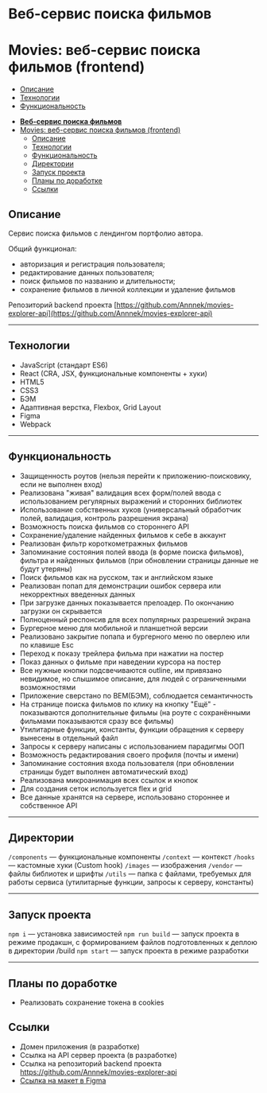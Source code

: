 # **Веб-сервис поиска фильмов**

# Movies: веб-сервис поиска фильмов (frontend)

- [Описание](#описание)
- [Технологии](#технологии)
- [Функциональность](#функциональность)
<!-- - [Screenshot](#screenshot) -->
- [**Веб-сервис поиска фильмов**](#веб-сервис-поиска-фильмов)
- [Movies: веб-сервис поиска фильмов (frontend)](#movies-веб-сервис-поиска-фильмов-frontend)
  - [Описание](#описание)
  - [Технологии](#технологии)
  - [Функциональность](#функциональность)
  - [Директории](#директории)
  - [Запуск проекта](#запуск-проекта)
  - [Планы по доработке](#планы-по-доработке)
  - [Ссылки](#ссылки)

## Описание

Сервис поиска фильмов с лендингом портфолио автора.

Общий функционал:

- авторизация и регистрация пользователя;
- редактирование данных пользователя;
- поиск фильмов по названию и длительности;
- сохранение фильмов в личной коллекции и удаление фильмов

Репозиторий backend проекта [https://github.com/Annnek/movies-explorer-api](https://github.com/Annnek/movies-explorer-api)

---

## Технологии

- JavaScript (стандарт ES6)
- React (CRA, JSX, функциональные компоненты + хуки)
- HTML5
- CSS3
- БЭМ
- Адаптивная верстка, Flexbox, Grid Layout
- Figma
- Webpack

---

## Функциональность

- Защищенность роутов (нельзя перейти к приложению-поисковику, если не выполнен вход)
- Реализована "живая" валидация всех форм/полей ввода с использованием регулярных выражений и сторонних библиотек
- Использование собственных хуков (универсальный обработчик полей, валидация, контроль разрешения экрана)
- Возможность поиска фильмов со стороннего API
- Сохранение/удаление найденных фильмов к себе в аккаунт
- Реализован фильтр короткометражных фильмов
- Запоминание состояния полей ввода (в форме поиска фильмов), фильтра и найденных фильмов (при обновлении страницы данные не будут утеряны)
- Поиск фильмов как на русском, так и английском языке
- Реализован попап для демонстрации ошибок сервера или некорректных введенных данных
- При загрузке данных показывается прелоадер. По окончанию загрузки он скрывается
- Полноценный респонсив для всех популярных разрешений экрана
- Бургерное меню для мобильной и планшетной версии
- Реализовано закрытие попапа и бургерного меню по оверлею или по клавише Esc
- Переход к показу трейлера фильма при нажатии на постер
- Показ данных о фильме при наведении курсора на постер
- Все нужные кнопки подсвечиваются outline, им привязано невидимое, но слышимое описание, для людей с ограниченными возможностями
- Приложение сверстано по BEM(БЭМ), соблюдается семантичность
- На странице поиска фильмов по клику на кнопку "Ещё" - показываются дополнительные фильмы (на роуте с сохранёнными фильмами показываются сразу все фильмы)
- Утилитарные функции, константы, функции обращения к серверу вынесены в отдельный файл
- Запросы к серверу написаны с использованием парадигмы ООП
- Возможность редактирования своего профиля (почты и имени)
- Запоминание состояния входа пользователя (при обновлении страницы будет выполнен автоматический вход)
- Реализована микроанимация всех ссылок и кнопок
- Для создания сеток используется flex и grid
- Все данные хранятся на сервере, использовано стороннее и собственное API

---

<!-- ## Screenshot -->

## Директории

`/components` — функциональные компоненты
`/context` — контекст
`/hooks` — кастомные хуки (Custom hook)
`/images` — изображения
`/vendor` — файлы библиотек и шрифты
`/utils` — папка с файлами, требуемых для работы сервиса (утилитарные функции, запросы к серверу, константы)

---

## Запуск проекта

`npm i` — установка зависимостей
`npm run build` — запуск проекта в режиме продакшн, с формированием файлов подготовленных к деплою в директории /build
`npm start` — запуск проекта в режиме разработки

---

## Планы по доработке

- Реализовать сохранение токена в cookies

## Ссылки

- Домен приложения (в разработке)
- Ссылка на API сервер проекта (в разработке)
- Cсылка на репозиторий backend проекта https://github.com/Annnek/movies-explorer-api
- [Ссылка на макет в Figma](<https://www.figma.com/file/ZSpS2ci06Zhy5NVXjoZLNa/Diploma-(Copy_Anna)?type=design&node-id=37256-12852&mode=design&t=x71nMR2wNlfCuIET-0>)

<!-- Stack: JavaScript, React, JSX, HTML5, CSS3, БЭМ, Flexbox, Grid Layout, Figma.

### Состоит из двух частей:

- [Backend](https://github.com/Annnek/movies-explorer-api)
- Frontend :star: _этот репозиторий_

---

- [Ссылка на макет в Figma](<https://www.figma.com/file/ZSpS2ci06Zhy5NVXjoZLNa/Diploma-(Copy_Anna)?type=design&node-id=37256-12852&mode=design&t=x71nMR2wNlfCuIET-0>)
- [Результат по ссылке](https://bestfilms.nomoredomains.rocks)
- [Ссылка на pull request](https://github.com/Annnek/movies-explorer-frontend/pull/2) -->

<!-- # Getting Started with Create React App

This project was bootstrapped with [Create React App](https://github.com/facebook/create-react-app).

## Available Scripts

In the project directory, you can run:

### `npm start`

Runs the app in the development mode.\
Open [http://localhost:3000](http://localhost:3000) to view it in your browser.

The page will reload when you make changes.\
You may also see any lint errors in the console.

### `npm test`

Launches the test runner in the interactive watch mode.\
See the section about [running tests](https://facebook.github.io/create-react-app/docs/running-tests) for more information.

### `npm run build`

Builds the app for production to the `build` folder.\
It correctly bundles React in production mode and optimizes the build for the best performance.

The build is minified and the filenames include the hashes.\
Your app is ready to be deployed!

See the section about [deployment](https://facebook.github.io/create-react-app/docs/deployment) for more information.

### `npm run eject`

**Note: this is a one-way operation. Once you `eject`, you can't go back!**

If you aren't satisfied with the build tool and configuration choices, you can `eject` at any time. This command will remove the single build dependency from your project.

Instead, it will copy all the configuration files and the transitive dependencies (webpack, Babel, ESLint, etc) right into your project so you have full control over them. All of the commands except `eject` will still work, but they will point to the copied scripts so you can tweak them. At this point you're on your own.

You don't have to ever use `eject`. The curated feature set is suitable for small and middle deployments, and you shouldn't feel obligated to use this feature. However we understand that this tool wouldn't be useful if you couldn't customize it when you are ready for it.

## Learn More

You can learn more in the [Create React App documentation](https://facebook.github.io/create-react-app/docs/getting-started).

To learn React, check out the [React documentation](https://reactjs.org/).

### Code Splitting

This section has moved here: [https://facebook.github.io/create-react-app/docs/code-splitting](https://facebook.github.io/create-react-app/docs/code-splitting)

### Analyzing the Bundle Size

This section has moved here: [https://facebook.github.io/create-react-app/docs/analyzing-the-bundle-size](https://facebook.github.io/create-react-app/docs/analyzing-the-bundle-size)

### Making a Progressive Web App

This section has moved here: [https://facebook.github.io/create-react-app/docs/making-a-progressive-web-app](https://facebook.github.io/create-react-app/docs/making-a-progressive-web-app)

### Advanced Configuration

This section has moved here: [https://facebook.github.io/create-react-app/docs/advanced-configuration](https://facebook.github.io/create-react-app/docs/advanced-configuration)

### Deployment

This section has moved here: [https://facebook.github.io/create-react-app/docs/deployment](https://facebook.github.io/create-react-app/docs/deployment)

### `npm run build` fails to minify

This section has moved here: [https://facebook.github.io/create-react-app/docs/troubleshooting#npm-run-build-fails-to-minify](https://facebook.github.io/create-react-app/docs/troubleshooting#npm-run-build-fails-to-minify) -->
